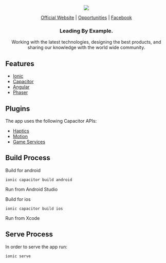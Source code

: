 <p align="center">
  <img src="https://github.com/openforge/main-website/blob/master/src/assets/logo-openforge.png?raw=true"/>
</p>
<p align="center">
  <a href="http://www.openforge.io/">Official Website</a> |
  <a href="http://www.openforge.io/opportunities">Opportunities</a> |
  <a href="https://www.facebook.com/openforgemobile/">Facebook</a>
</p>

<h3 align="center">
  Leading By Example.
</h3>

<p align="center">
  Working with the latest technologies, designing the best products, and sharing our knowledge with the world wide community.
</p>

## Features

- [Ionic](https://ionicframework.com/)
- [Capacitor](https://capacitor.ionicframework.com/)
- [Angular](https://angular.io/)
- [Phaser](https://phaser.io/)

## Plugins
The app uses the following Capacitor APIs:
- [Haptics](https://capacitor.ionicframework.com/docs/apis/haptics/)
- [Motion](https://capacitor.ionicframework.com/docs/apis/motion/)
- [Game Services](https://github.com/openforge/capacitor-game-services)

## Build Process

Build for android

```shell
ionic capacitor build android
```

Run from Android Studio

Build for ios

```shell
ionic capacitor build ios
```

Run from Xcode

## Serve Process

In order to serve the app run:

```shell
ionic serve
```

